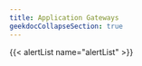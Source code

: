 ```yaml
---
title: Application Gateways
geekdocCollapseSection: true
---
```


{{< alertList name="alertList" >}}
